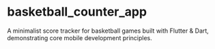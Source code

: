 # basketball_counter_app

A minimalist score tracker for basketball games built with Flutter & Dart, demonstrating core mobile development principles.

